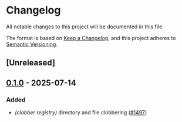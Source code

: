 # Changelog

All notable changes to this project will be documented in this file.

The format is based on [Keep a Changelog](https://keepachangelog.com/en/1.0.0/),
and this project adheres to [Semantic Versioning](https://semver.org/spec/v2.0.0.html).

## [Unreleased]

## [0.1.0](https://github.com/conda/rattler/releases/tag/path_resolver-v0.1.0) - 2025-07-14

### Added

- *(clobber registry)* directory and file clobbering ([#1497](https://github.com/conda/rattler/pull/1497))
